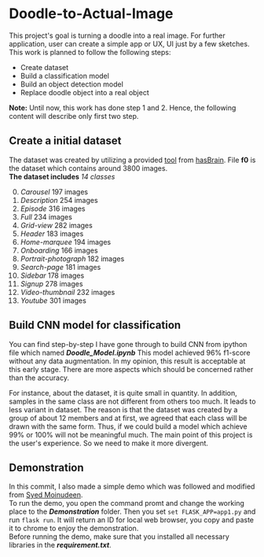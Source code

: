 # Doodle-to-Actual-Image
This project's goal is turning a doodle into a real image. For further application, user can create a simple app or UX, UI just by a few sketches. This work is planned to follow the following steps:
- Create dataset 
- Build a classification model 
- Build an object detection model
- Replace doodle object into a real object

**Note:** Until now, this work has done step 1 and 2. Hence, the following content will describe only first two step. 

## Create a initial dataset 
The dataset was created by utilizing a provided [tool](http://draw.hasbrain.com/) from [hasBrain](http://www.hasbrain.com/). File **f0**  is the dataset which contains around 3800 images. <br>
**The dataset includes** *14 classes*

0. *Carousel* 197 images
1. *Description* 254 images
2. *Episode* 316 images
3. *Full* 234 images
4. *Grid-view* 282 images
5. *Header* 183 images
6. *Home-marquee* 194 images
7. *Onboarding* 166 images
8. *Portrait-photograph* 182 images
9. *Search-page* 181 images
10. *Sidebar* 178 images
11. *Signup* 278 images
12. *Video-thumbnail* 232 images
13. *Youtube* 301 images

## Build CNN model for classification 
You can find step-by-step I have gone through to build CNN from ipython file which named **_Doodle_Model.ipynb_**
This model achieved 96% f1-score without any data augmentation. In  my opinion, this result is acceptable at this early stage. There are more aspects which should be concerned rather than the accuracy. 

For instance, about the dataset, it is quite small in quantity. In addition, samples in the same class are not different from others too much. It leads to less variant in dataset. The reason is that the dataset was created by a group of about 12 members and at first, we agreed that each class will be drawn with the same form. Thus, if we could build a model which achieve 99% or 100% will not be meaningful much. The main point of this project is the user's experience. So we need to make it more divergent.        

## Demonstration
In this commit, I also made a simple demo which was followed and modified from [Syed Moinudeen](https://github.com/moinudeen/digit-recognizer-flask-cnn). <br>
To run the demo, you open the command promt and change the working place to the **_Demonstration_** folder. 
Then you set <code>set FLASK_APP=app1.py</code> and run <code>flask run</code>. It will return an ID for local web browser, you copy and paste it to chrome to enjoy the demonstration. <br>
Before running the demo, make sure that you installed all necessary libraries in the **_requirement.txt_**. 
